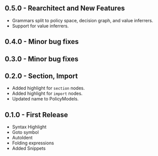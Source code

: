 ## 0.5.0 - Rearchitect and New Features
* Grammars split to policy space, decision graph, and value inferrers.
* Support for value inferrers.

## 0.4.0 - Minor bug fixes

## 0.3.0 - Minor bug fixes

## 0.2.0 - Section, Import
* Added highlight for `section` nodes.
* Added highlight for `import` nodes.
* Updated name to PolicyModels.

## 0.1.0 - First Release
* Syntax Highlight
* Goto symbol
* AutoIdent
* Folding expressions
* Added Snippets
